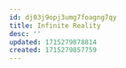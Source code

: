 ```yaml
---
id: dj03j9opj3umg7foagng7qy
title: Infinite Reality
desc: ''
updated: 1715279878814
created: 1715279857759
---
```


